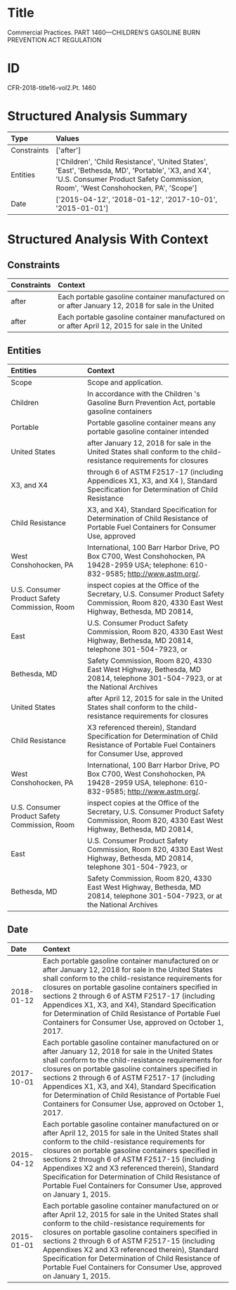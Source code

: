 # Title

 Commercial Practices. PART 1460—CHILDREN'S GASOLINE BURN PREVENTION ACT REGULATION


# ID

 CFR-2018-title16-vol2.Pt. 1460


# Structured Analysis Summary

| Type        | Values                                                                                                                                                                                 |
|:------------|:---------------------------------------------------------------------------------------------------------------------------------------------------------------------------------------|
| Constraints | ['after']                                                                                                                                                                              |
| Entities    | ['Children', 'Child Resistance', 'United States', 'East', 'Bethesda, MD', 'Portable', 'X3, and X4', 'U.S. Consumer Product Safety Commission, Room', 'West Conshohocken, PA', 'Scope'] |
| Date        | ['2015-04-12', '2018-01-12', '2017-10-01', '2015-01-01']                                                                                                                               |


# Structured Analysis With Context

 


## Constraints

| Constraints   | Context                                                                                            |
|:--------------|:---------------------------------------------------------------------------------------------------|
| after         | Each portable gasoline container manufactured on or  after January 12, 2018 for sale in the United |
| after         | Each portable gasoline container manufactured on or  after April 12, 2015 for sale in the United   |


## Entities

| Entities                                      | Context                                                                                                                                       |
|:----------------------------------------------|:----------------------------------------------------------------------------------------------------------------------------------------------|
| Scope                                         | Scope  and application.                                                                                                                       |
| Children                                      | In accordance with the  Children 's Gasoline Burn Prevention Act, portable gasoline containers                                                |
| Portable                                      | Portable gasoline container means any portable gasoline container intended                                                                    |
| United States                                 | after January 12, 2018 for sale in the United States shall conform to the child-resistance requirements for closures                          |
| X3, and X4                                    | through 6 of ASTM F2517-17 (including Appendices X1, X3, and X4 ), Standard Specification for Determination of Child Resistance               |
| Child Resistance                              | X3, and X4), Standard Specification for Determination of Child Resistance of Portable Fuel Containers for Consumer Use, approved              |
| West Conshohocken, PA                         | International, 100 Barr Harbor Drive, PO Box C700, West Conshohocken, PA  19428-2959 USA; telephone: 610-832-9585; http://www.astm.org/.      |
| U.S. Consumer Product Safety Commission, Room | inspect copies at the Office of the Secretary, U.S. Consumer Product Safety Commission, Room 820, 4330 East West Highway, Bethesda, MD 20814, |
| East                                          | U.S. Consumer Product Safety Commission, Room 820, 4330 East West Highway, Bethesda, MD 20814, telephone 301-504-7923, or                     |
| Bethesda, MD                                  | Safety Commission, Room 820, 4330 East West Highway, Bethesda, MD 20814, telephone 301-504-7923, or at the National Archives                  |
| United States                                 | after April 12, 2015 for sale in the United States shall conform to the child-resistance requirements for closures                            |
| Child Resistance                              | X3 referenced therein), Standard Specification for Determination of Child Resistance of Portable Fuel Containers for Consumer Use, approved   |
| West Conshohocken, PA                         | International, 100 Barr Harbor Drive, PO Box C700, West Conshohocken, PA  19428-2959 USA, telephone: 610-832-9585; http://www.astm.org/.      |
| U.S. Consumer Product Safety Commission, Room | inspect copies at the Office of the Secretary, U.S. Consumer Product Safety Commission, Room 820, 4330 East West Highway, Bethesda, MD 20814, |
| East                                          | U.S. Consumer Product Safety Commission, Room 820, 4330 East West Highway, Bethesda, MD 20814, telephone 301-504-7923, or                     |
| Bethesda, MD                                  | Safety Commission, Room 820, 4330 East West Highway, Bethesda, MD 20814, telephone 301-504-7923, or at the National Archives                  |


## Date

| Date       | Context                                                                                                                                                                                                                                                                                                                                                                                                                                                |
|:-----------|:-------------------------------------------------------------------------------------------------------------------------------------------------------------------------------------------------------------------------------------------------------------------------------------------------------------------------------------------------------------------------------------------------------------------------------------------------------|
| 2018-01-12 | Each portable gasoline container manufactured on or after January 12, 2018 for sale in the United States shall conform to the child-resistance requirements for closures on portable gasoline containers specified in sections 2 through 6 of ASTM F2517-17 (including Appendices X1, X3, and X4), Standard Specification for Determination of Child Resistance of Portable Fuel Containers for Consumer Use, approved on October 1, 2017.             |
| 2017-10-01 | Each portable gasoline container manufactured on or after January 12, 2018 for sale in the United States shall conform to the child-resistance requirements for closures on portable gasoline containers specified in sections 2 through 6 of ASTM F2517-17 (including Appendices X1, X3, and X4), Standard Specification for Determination of Child Resistance of Portable Fuel Containers for Consumer Use, approved on October 1, 2017.             |
| 2015-04-12 | Each portable gasoline container manufactured on or after April 12, 2015 for sale in the United States shall conform to the child-resistance requirements for closures on portable gasoline containers specified in sections 2 through 6 of ASTM F2517-15 (including Appendixes X2 and X3 referenced therein), Standard Specification for Determination of Child Resistance of Portable Fuel Containers for Consumer Use, approved on January 1, 2015. |
| 2015-01-01 | Each portable gasoline container manufactured on or after April 12, 2015 for sale in the United States shall conform to the child-resistance requirements for closures on portable gasoline containers specified in sections 2 through 6 of ASTM F2517-15 (including Appendixes X2 and X3 referenced therein), Standard Specification for Determination of Child Resistance of Portable Fuel Containers for Consumer Use, approved on January 1, 2015. |


